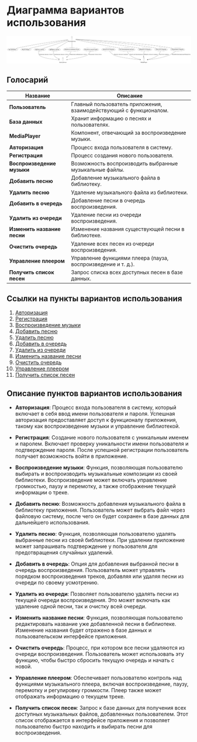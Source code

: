 # Диаграмма вариантов использования

![Диаграмма вариантов использования](https://github.com/MaximSolodkovVMSIS/MucisApp/blob/master/Diagrams/img/UseState.png)

## Голосарий

| Название                    | Описание                                                           |
|-----------------------------|--------------------------------------------------------------------|
| **Пользователь**            | Главный пользователь приложения, взаимодействующий с функционалом. |
| **База данных**             | Хранит информацию о песнях и пользователях.                       |
| **MediaPlayer**             | Компонент, отвечающий за воспроизведение музыки.                  |
| **Авторизация**             | Процесс входа пользователя в систему.                              |
| **Регистрация**             | Процесс создания нового пользователя.                              |
| **Воспроизведение музыки**  | Возможность воспроизводить выбранные музыкальные файлы.            |
| **Добавить песню**          | Добавление музыкального файла в библиотеку.                       |
| **Удалить песню**           | Удаление музыкального файла из библиотеки.                        |
| **Добавить в очередь**      | Добавление песни в очередь воспроизведения.                        |
| **Удалить из очереди**      | Удаление песни из очереди воспроизведения.                        |
| **Изменить название песни** | Изменение названия существующей песни в библиотеке.               |
| **Очистить очередь**        | Удаление всех песен из очереди воспроизведения.                   |
| **Управление плеером**      | Управление функциями плеера (пауза, воспроизведение и т. д.).     |
| **Получить список песен**   | Запрос списка всех доступных песен в базе данных.                 |

## Ссылки на пункты вариантов использования

1. [Авторизация](#Авторизация)
2. [Регистрация](#Регистрация)
3. [Воспроизведение музыки](#Воспроизведение-музыки)
4. [Добавить песню](#Добавить-песню)
5. [Удалить песню](#Удалить-песню)
6. [Добавить в очередь](#Добавить-в-очередь)
7. [Удалить из очереди](#Удалить-из-очереди)
8. [Изменить название песни](#Изменить-название-песни)
9. [Очистить очередь](#Очистить-очередь)
10. [Управление плеером](#Управление-плеером)
11. [Получить список песен](#Получить-список-песен)

## Описание пунктов вариантов использования

- **Авторизация**: Процесс входа пользователя в систему, который включает в себя ввод имени пользователя и пароля. Успешная авторизация предоставляет доступ к функционалу приложения, такому как воспроизведение музыки и управление библиотекой.

- **Регистрация**: Создание нового пользователя с уникальным именем и паролем. Включает проверку уникальности имени пользователя и подтверждение пароля. После успешной регистрации пользователь получает возможность войти в приложение.

- **Воспроизведение музыки**: Функция, позволяющая пользователю выбирать и воспроизводить музыкальные композиции из своей библиотеки. Воспроизведение может включать управление громкостью, паузу и перемотку, а также отображение текущей информации о треке.

- **Добавить песню**: Возможность добавления музыкального файла в библиотеку приложения. Пользователь может выбрать файл через файловую систему, после чего он будет сохранен в базе данных для дальнейшего использования.

- **Удалить песню**: Функция, позволяющая пользователю удалять выбранные песни из своей библиотеки. При удалении приложение может запрашивать подтверждение у пользователя для предотвращения случайных удалений.

- **Добавить в очередь**: Опция для добавления выбранной песни в очередь воспроизведения. Пользователь может управлять порядком воспроизведения треков, добавляя или удаляя песни из очереди по своему усмотрению.

- **Удалить из очереди**: Позволяет пользователю удалять песни из текущей очереди воспроизведения. Это может включать как удаление одной песни, так и очистку всей очереди.

- **Изменить название песни**: Функция, позволяющая пользователю редактировать название уже добавленной песни в библиотеке. Изменение названия будет отражено в базе данных и пользовательском интерфейсе приложения.

- **Очистить очередь**: Процесс, при котором все песни удаляются из очереди воспроизведения. Пользователь может использовать эту функцию, чтобы быстро сбросить текущую очередь и начать с новой.

- **Управление плеером**: Обеспечивает пользователю контроль над функциями музыкального плеера, включая воспроизведение, паузу, перемотку и регулировку громкости. Плеер также может отображать информацию о текущем треке.

- **Получить список песен**: Запрос к базе данных для получения всех доступных музыкальных файлов, добавленных пользователем. Этот список отображается в интерфейсе приложения и позволяет пользователю быстро находить и выбирать песни для воспроизведения.


